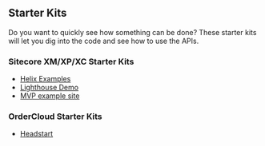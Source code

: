## Starter Kits
Do you want to quickly see how something can be done? These starter kits will let you dig into the code and see how to use the APIs.

### Sitecore XM/XP/XC Starter Kits
- [Helix Examples]()
- [Lighthouse Demo]()
- [MVP example site]()

### OrderCloud Starter Kits
- [Headstart]()